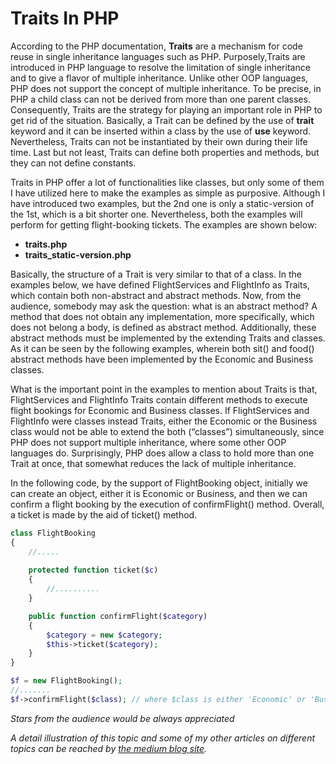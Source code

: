 <h1>
Traits In PHP
</h1>

<p>
According to the PHP documentation, <strong>Traits</strong> are a mechanism for code reuse in single inheritance languages such as PHP. Purposely,Traits are introduced in PHP language to resolve the limitation of single inheritance and to give a flavor of multiple inheritance. Unlike other OOP languages, PHP does not support the concept of multiple inheritance. To be precise, in PHP a child class can not be derived from more than one parent classes. Consequently, Traits are the strategy for playing an important role in PHP to get rid of the situation. Basically, a Trait can be defined by the use of <strong>trait</strong> keyword and it can be inserted within a class by the use of <strong>use</strong> keyword. Nevertheless, Traits can not be instantiated by their own during their life time. Last but not least, Traits can define both properties and methods, but they can not define constants.
</p>
  
<p>
Traits in PHP offer a lot of functionalities like classes, but only some of them I have utilized here to make the examples as simple as purposive. Although I have introduced two examples, but the 2nd one is only a static-version of the 1st, which is a bit shorter one. Nevertheless, both the examples will perform for getting flight-booking tickets. The examples are shown below:
  
<ul>
<li><strong>traits.php</strong></li>
<li><strong>traits_static-version.php</strong></li>
</ul>
</p>

<p>
Basically, the structure of a Trait is very similar to that of a class. In the examples below, we have defined FlightServices and FlightInfo as Traits, which contain both non-abstract and abstract methods. Now, from the audience, somebody may ask the question: what is an abstract method? A method that does not obtain any implementation, more specifically, which does not belong a body, is defined as abstract method. Additionally, these abstract methods must be implemented by the extending Traits and classes. As it can be seen by the following examples, wherein both sit() and food() abstract methods have been implemented by the Economic and Business classes.
</p>

<p>
What is the important point in the examples to mention about Traits is that, FlightServices and FlightInfo Traits contain different methods to execute flight bookings for Economic and Business classes. If FlightServices and FlightInfo were classes instead Traits, either the Economic or the Business class would not be able to extend the both (“classes”) simultaneously, since PHP does not support multiple inheritance, where some other OOP languages do. Surprisingly, PHP does allow a class to hold more than one Trait at once, that somewhat reduces the lack of multiple inheritance.
</p>

<p>
In the following code, by the support of FlightBooking object, initially we can create an object, either it is Economic or Business, and then we can confirm a flight booking by the execution of confirmFlight() method. Overall, a ticket is made by the aid of ticket() method.
</p>

```php
class FlightBooking
{    
	//.....
	
	protected function ticket($c)
	{
		//..........
	}

	public function confirmFlight($category)
	{	
		$category = new $category;
		$this->ticket($category);
	}    
}

$f = new FlightBooking();
//.......
$f->confirmFlight($class); // where $class is either 'Economic' or 'Business'
```                                                    
<p></p>

<p><i>Stars from the audience would be always appreciated</i></p>

<p></p>

<p><i>
A detail illustration of this topic and some of my other articles on different topics can be reached by 
<a href="https://medium.com/@annuhuss/">the medium blog site</a>.
</i></p>
